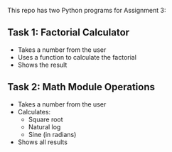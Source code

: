 This repo has two Python programs for Assignment 3:

## Task 1: Factorial Calculator
- Takes a number from the user
- Uses a function to calculate the factorial
- Shows the result

## Task 2: Math Module Operations
- Takes a number from the user
- Calculates:
  - Square root
  - Natural log
  - Sine (in radians)
- Shows all results
